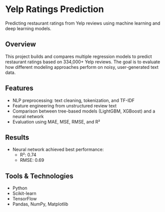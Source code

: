 # Yelp Ratings Prediction

Predicting restaurant ratings from Yelp reviews using machine learning and deep learning models.

## Overview
This project builds and compares multiple regression models to predict restaurant ratings based on 334,000+ Yelp reviews. The goal is to evaluate how different modeling approaches perform on noisy, user-generated text data.

## Features
- NLP preprocessing: text cleaning, tokenization, and TF-IDF
- Feature engineering from unstructured review text
- Comparison between tree-based models (LightGBM, XGBoost) and a neural network
- Evaluation using MAE, MSE, RMSE, and R²

## Results
- Neural network achieved best performance:  
  - R²: 0.74  
  - RMSE: 0.69

## Tools & Technologies
- Python
- Scikit-learn
- TensorFlow
- Pandas, NumPy, Matplotlib
